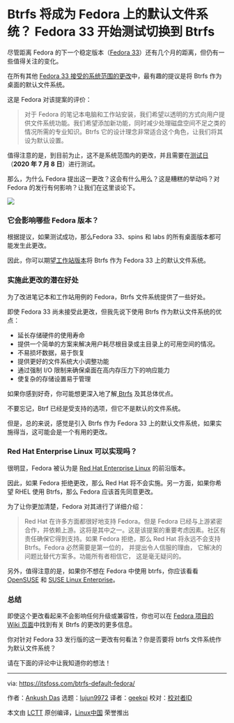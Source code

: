 [#]: collector: (lujun9972)
[#]: translator: (geekpi)
[#]: reviewer: ( )
[#]: publisher: ( )
[#]: url: ( )
[#]: subject: (Btrfs to be the Default Filesystem on Fedora? Fedora 33 Starts Testing Btrfs Switch)
[#]: via: (https://itsfoss.com/btrfs-default-fedora/)
[#]: author: (Ankush Das https://itsfoss.com/author/ankush/)

Btrfs 将成为 Fedora 上的默认文件系统？ Fedora 33 开始测试切换到 Btrfs
======

尽管距离 Fedora 的下一个稳定版本（[Fedora 33][1]）还有几个月的距离，但仍有一些值得关注的变化。

在所有其他 [Fedora 33 接受的系统范围的更改][1]中，最有趣的提议是将 Btrfs 作为桌面的默认文件系统。

这是 Fedora 对该提案的评价：

>对于 Fedora 的笔记本电脑和工作站安装，我们希望以透明的方式向用户提供文件系统功能。我们希望添加新功能，同时减少处理磁盘空间不足之类的情况所需的专业知识。Btrfs 它的设计理念非常适合这个角色，让我们将其设为默认设置。

值得注意的是，到目前为止，这不是系统范围内的更改，并且需要在[测试日][2]（**2020 年 7 月 8 日**）进行测试。

那么，为什么 Fedora 提出这一更改？这会有什么用么？这是糟糕的举动吗？对 Fedora 的发行有何影响？让我们在这里谈论下。

![][3]

### 它会影响哪些 Fedora 版本？

根据提议，如果测试成功，那么Fedora 33、spins 和 labs 的所有桌面版本都可能发生此更改。

因此，你可以期望[工作站版本][4]将 Btrfs 作为 Fedora 33 上的默认文件系统。

### 实施此更改的潜在好处

为了改进笔记本和工作站用例的 Fedora，Btrfs 文件系统提供了一些好处。

即使 Fedora 33 尚未接受此更改，但我先说下使用 Btrfs 作为默认文件系统的优点：

  * 延长存储硬件的使用寿命
  * 提供一个简单的方案来解决用户耗尽根目录或主目录上的可用空间的情况。
  * 不易损坏数据，易于恢复
  * 提供更好的文件系统大小调整功能
  * 通过强制 I/O 限制来确保桌面在高内存压力下的响应能力
  * 使复杂的存储设置易于管理



如果你感到好奇，你可能想更深入地了解[ Btrfs][5] 及其总体优点。

不要忘记，Btrf 已经是受支持的选项，但它不是默认的文件系统。

但是，总的来说，感觉是引入 Btrfs 作为 Fedora 33 上的默认文件系统，如果实施得当，这可能会是一个有用的更改。

### Red Hat Enterprise Linux 可以实现吗？

很明显，Fedora 被认为是 [Red Hat Enterprise Linux][6] 的前沿版本。

因此，如果 Fedora 拒绝更改，那么 Red Hat 将不会实施。另一方面，如果你希望 RHEL 使用 Btrfs，那么 Fedora 应该首先同意更改。

为了让你更加清楚，Fedora 对其进行了详细介绍：

> Red Hat 在许多方面都很好地支持 Fedora。但是 Fedora 已经与上游紧密合作，并依赖上游。这将是其中之一。这是该提案的重要考虑因素。社区有责任确保它得到支持。如果 Fedora 拒绝，那么 Red Hat 将永远不会支持 Btrfs。Fedora 必然需要是第一位的， 并提出令人信服的理由， 它解决的问题比替代方案多。功能所有者相信它， 这是毫无疑问的。

另外，值得注意的是，如果你不想在 Fedora 中使用 btrfs，你应该看看 [OpenSUSE][7] 和 [SUSE Linux Enterprise][8]。

### 总结

即使这个更改看起来不会影响任何升级或兼容性，你也可以在 [Fedora 项目的 Wiki 页面][9]中找到有关 Btrfs 的更改的更多信息。

你对针对 Fedora 33 发行版的这一更改有何看法？你是否要将 btrfs 文件系统作为默认文件系统？

请在下面的评论中让我知道你的想法！

--------------------------------------------------------------------------------

via: https://itsfoss.com/btrfs-default-fedora/

作者：[Ankush Das][a]
选题：[lujun9972][b]
译者：[geekpi](https://github.com/geekpi)
校对：[校对者ID](https://github.com/校对者ID)

本文由 [LCTT](https://github.com/LCTT/TranslateProject) 原创编译，[Linux中国](https://linux.cn/) 荣誉推出

[a]: https://itsfoss.com/author/ankush/
[b]: https://github.com/lujun9972
[1]: https://fedoraproject.org/wiki/Releases/33/ChangeSet
[2]: https://fedoraproject.org/wiki/Test_Day:2020-07-08_Btrfs_default?rd=Test_Day:F33_btrfs_by_default_2020-07-08
[3]: https://i1.wp.com/itsfoss.com/wp-content/uploads/2020/07/btrfs-default-fedora.png?ssl=1
[4]: https://getfedora.org/en/workstation/
[5]: https://en.wikipedia.org/wiki/Btrfs
[6]: https://www.redhat.com/en/technologies/linux-platforms/enterprise-linux
[7]: https://www.opensuse.org
[8]: https://www.suse.com
[9]: https://fedoraproject.org/wiki/Changes/BtrfsByDefault

